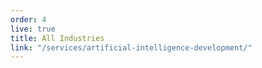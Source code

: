 ```yaml
---
order: 4
live: true
title: All Industries
link: "/services/artificial-intelligence-development/"
---
```

